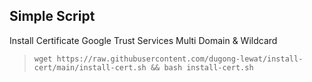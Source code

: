 ## Simple Script
Install Certificate Google Trust Services Multi Domain &amp; Wildcard

> ```wget https://raw.githubusercontent.com/dugong-lewat/install-cert/main/install-cert.sh && bash install-cert.sh```
